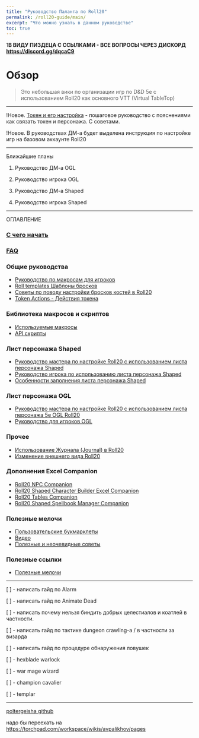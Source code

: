 ```yaml
---
title: "Руководство Паланта по Roll20"
permalink: /roll20-guide/main/
excerpt: "Что можно узнать в данном руководстве"
toc: true
---
```


1**В ВИДУ ПИЗДЕЦА С ССЫЛКАМИ - ВСЕ ВОПРОСЫ ЧЕРЕЗ ДИСКОРД https://discord.gg/dqcaC9**



# Обзор 

>Это небольшая вики по организации игр по D&D 5e с использованием Roll20 как основного VTT (Virtual TableTop)

***

!Новое. [Токен и его настройка](https://github.com/palikhov/palant_roll20_setup/wiki/Токен-и-его-настройка) - пошаговое руководство с пояснениями как связать токен и персонажа. С советами.

!Новое. В руководствах ДМ-а будет выделена инструкция по настройке игр на базовом аккаунте Roll20

***
Ближайшие планы

1. Руководство ДМ-а OGL

2. Руководство игрока OGL

3. Руководство ДМ-а Shaped

4. Руководство игрока Shaped

***
ОГЛАВЛЕНИЕ

### [С чего начать](https://github.com/palikhov/palant_roll20_setup/wiki/Краткий-путеводитель)

### [FAQ](https://github.com/palikhov/palant_roll20_setup/wiki/FAQ)

### Общие руководства

* [Руководство по макросам для игроков](https://github.com/palikho/palant_roll20_setup/wiki/Руководство-по-макросам-для-игроков)
* [Roll templates Шаблоны бросков](https://github.com/palikhov/palant_roll20_setup/wiki/Шаблоны-бросков---Roll-templates)
* [Советы по поводу настройки бросков костей в Roll20](https://github.com/palikhov/palant_roll20_setup/wiki/Советы-по-поводу-настройки-бросков-костей-в-Roll20)
* [Token Actions - Действия токена](https://github.com/palikhov/palant_roll20_setup/wiki/Token-Actions---Действия-токена)

### Библиотека макросов и скриптов

* [Используемые макросы](https://github.com/palikhov/palant_roll20_setup/wiki/01.--Макросы)
* [API скрипты](https://github.com/palikhov/palant_roll20_setup/wiki/02.-API-Scripts)

### Лист персонажа Shaped 

* [Руководство мастера по настройке Roll20 с использованием листа персонажа Shaped](https://github.com/palikhov/palant_roll20_setup/wiki/03.-Пошаговое-руководство-для-ДМ-а-по-настройке-ROLL20-(Shaped))
* [Руководство игрока по использованию листа персонажа Shaped](https://github.com/palikhov/palant_roll20_setup/wiki/04.-Пошаговое-руководство-для-игроков-(Shaped))
* [Особенности заполнения листа персонажа Shaped](https://github.com/palikhov/palant_roll20_setup/wiki/05.-Особенности-заполнения-листа-персонажа-5eShaped)

### Лист персонажа OGL
* [Руководство мастера по настройке Roll20 с использованием листа персонажа 5e OGL Roll20](https://github.com/palikhov/palant_roll20_setup/wiki/Руководство-ДМ-а-по-настройке-и-использованию-Roll20-Shaped)
* [Руководство для игроков OGL](https://github.com/palikhov/palant_roll20_setup/wiki/Руководство-для-игроков-Shaped)

### Прочее
* [Использование Журнала (Journal) в Roll20](https://github.com/palikhov/palant_roll20_setup/wiki/Использование-Журнала-(Journal)-в-Roll20)
* [Изменение внешнего вида Roll20](https://github.com/palikhov/palant_roll20_setup/wiki/09.-Изменение-внешнего-вида-Roll20-с-использованием-Stylish-или-Freestyler)

### Дополнения Excel Companion

* [Roll20 NPC Companion](https://github.com/palikhov/palant_roll20_setup/wiki/Roll20-NPC-Directory-Excel-Companion)
* [Roll20 Shaped Character Builder Excel Companion](https://github.com/palikhov/palant_roll20_setup/wiki/Roll20-Shaped-Character-Builder-Companion)
* [Roll20 Tables Companion](https://github.com/palikhov/palant_roll20_setup/wiki/Roll20-Rollable-Tables-Import-Excel-Companion)
* [Roll20 Shaped Spellbook Manager Companion](https://github.com/palikhov/palant_roll20_setup/wiki/Shaped-Spellbook-Manager-Excel-Companion)

### Полезные мелочи

* [Пользовательские букмарклеты]()
* [Видео]()
* [Полезные и неочевидные советы]()

### Полезные ссылки

* [Полезные мелочи](https://github.com/palikhov/palant_roll20_setup/wiki/Полезные-мелочи-в-Roll20)

***

[ ] - написать гайд по Alarm

[ ] - написать гайд по Animate Dead

[ ] - написать почему нельзя биндить добрых целестиалов и коатлей в частности.

[ ] - написать гайд по тактике dungeon crawling-а / в частности за визарда

[ ] - написать гайд по процедуре обнаружения ловушек

[ ] - hexblade warlock

[ ] - war mage wizard

[ ] - champion cavalier

[ ] - templar

***

[poltergeisha github](https://github.com/poltergeisha)


надо бы переехать на https://torchpad.com/workspace/wikis/avpalikhov/pages
